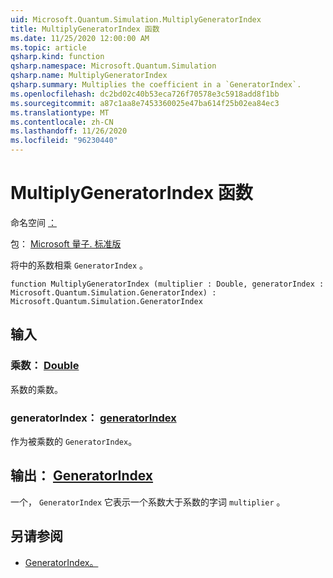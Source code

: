 ```yaml
---
uid: Microsoft.Quantum.Simulation.MultiplyGeneratorIndex
title: MultiplyGeneratorIndex 函数
ms.date: 11/25/2020 12:00:00 AM
ms.topic: article
qsharp.kind: function
qsharp.namespace: Microsoft.Quantum.Simulation
qsharp.name: MultiplyGeneratorIndex
qsharp.summary: Multiplies the coefficient in a `GeneratorIndex`.
ms.openlocfilehash: dc2bd02c40b53eca726f70578e3c5918add8f1bb
ms.sourcegitcommit: a87c1aa8e7453360025e47ba614f25b02ea84ec3
ms.translationtype: MT
ms.contentlocale: zh-CN
ms.lasthandoff: 11/26/2020
ms.locfileid: "96230440"
---
```

# <a name="multiplygeneratorindex-function"></a>MultiplyGeneratorIndex 函数

命名空间 [：](xref:Microsoft.Quantum.Simulation)

包： [Microsoft 量子. 标准版](https://nuget.org/packages/Microsoft.Quantum.Standard)


将中的系数相乘 `GeneratorIndex` 。

```qsharp
function MultiplyGeneratorIndex (multiplier : Double, generatorIndex : Microsoft.Quantum.Simulation.GeneratorIndex) : Microsoft.Quantum.Simulation.GeneratorIndex
```


## <a name="input"></a>输入

### <a name="multiplier--double"></a>乘数： [Double](xref:microsoft.quantum.lang-ref.double)

系数的乘数。


### <a name="generatorindex--generatorindex"></a>generatorIndex： [generatorIndex](xref:Microsoft.Quantum.Simulation.GeneratorIndex)

作为被乘数的 `GeneratorIndex`。



## <a name="output--generatorindex"></a>输出： [GeneratorIndex](xref:Microsoft.Quantum.Simulation.GeneratorIndex)

一个， `GeneratorIndex` 它表示一个系数大于系数的字词 `multiplier` 。

## <a name="see-also"></a>另请参阅

- [GeneratorIndex。](xref:Microsoft.Quantum.Simulation.GeneratorIndex)